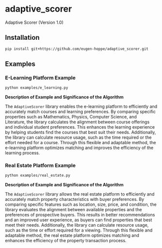 # adaptive_scorer
Adaptive Scorer (Version 1.0)


## Installation
```bash
pip install git+https://github.com/eugen-hoppe/adaptive_scorer.git
```
## Examples

### E-Learning Platform Example

```bash
python examples/e_learning.py
```

**Description of Example and Significance of the Algorithm**

The `AdaptiveScorer` library enables the e-learning platform to efficiently and accurately match courses and learning preferences. By comparing specific properties such as Mathematics, Physics, Computer Science, and Literature, the library calculates the alignment between course offerings and individual student preferences. This enhances the learning experience by helping students find the courses that best suit their needs. Additionally, the library can calculate resource usage, such as the time required or the effort needed for a course. Through this flexible and adaptable method, the e-learning platform optimizes matching and improves the efficiency of the learning process.

### Real Estate Platform Example

```bash
python examples/real_estate.py
```

**Description of Example and Significance of the Algorithm**

The `AdaptiveScorer` library allows the real estate platform to efficiently and accurately match property characteristics with buyer preferences. By comparing specific features such as location, size, price, and condition, the library evaluates the alignment between available properties and the preferences of prospective buyers. This results in better recommendations and an improved user experience, as buyers can find properties that best meet their needs. Additionally, the library can calculate resource usage, such as the time or effort required for a viewing. Through this flexible and adaptable method, the real estate platform optimizes matching and enhances the efficiency of the property transaction process.

